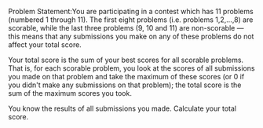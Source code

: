 Problem Statement:You are participating in a contest which has 11 problems (numbered 1 through 11). The first eight problems (i.e. problems 1,2,…,8) are scorable, while the last three problems (9, 10 and 11) are non-scorable ― this means that any submissions you make on any of these problems do not affect your total score.

Your total score is the sum of your best scores for all scorable problems. That is, for each scorable problem, you look at the scores of all submissions you made on that problem and take the maximum of these scores (or 0 if you didn't make any submissions on that problem); the total score is the sum of the maximum scores you took.

You know the results of all submissions you made. Calculate your total score.